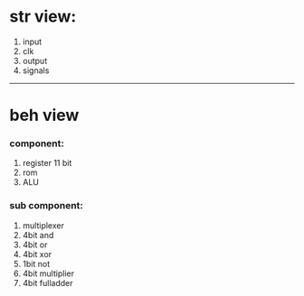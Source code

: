 # str view:

1) input
2) clk
3) output
4) signals

----------------------------------------
# beh view

### component: 

1) register 11 bit
2) rom
3) ALU

### sub component:

1) multiplexer 
2) 4bit and
3) 4bit or
4) 4bit xor
5) 1bit not
6) 4bit multiplier
7) 4bit fulladder
